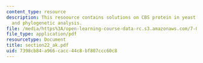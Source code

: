 ```yaml
---
content_type: resource
description: This resoource contains solutions on CBS protein in yeast and humans
  and phylogenetic analysis.
file: /media/https%3A/open-learning-course-data-rc.s3.amazonaws.com/7-014-introductory-biology-spring-2005/7398cb84a966cacc44c8bf807ccc60c8_section22_ak.pdf
file_type: application/pdf
resourcetype: Document
title: section22_ak.pdf
uid: 7398cb84-a966-cacc-44c8-bf807ccc60c8
---
```

